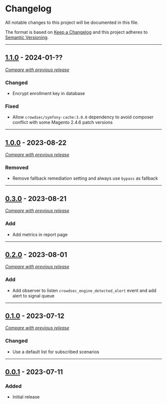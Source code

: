 # Changelog
All notable changes to this project will be documented in this file.

The format is based on [Keep a Changelog](https://keepachangelog.com/en)
and this project adheres to [Semantic Versioning](https://semver.org/spec/v2.0.0.html).

---

## [1.1.0](https://github.com/crowdsecurity/magento-cs-extension/releases/tag/v1.1.0) - 2024-01-??
[_Compare with previous release_](https://github.com/crowdsecurity/magento-cs-extension/compare/v1.0.0...v1.0.1)


### Changed

- Encrypt enrollment key in database

### Fixed

- Allow `crowdsec/symfony-cache:3.0.0` dependency to avoid composer conflict with some Magento 2.4.6 patch versions

---


## [1.0.0](https://github.com/crowdsecurity/magento-cs-extension/releases/tag/v1.0.0) - 2023-08-22
[_Compare with previous release_](https://github.com/crowdsecurity/magento-cs-extension/compare/v0.3.0...v1.0.0)


### Removed

- Remove fallback remediation setting and always use `bypass` as fallback

---

## [0.3.0](https://github.com/crowdsecurity/magento-cs-extension/releases/tag/v0.3.0) - 2023-08-21
[_Compare with previous release_](https://github.com/crowdsecurity/magento-cs-extension/compare/v0.2.0...v0.3.0)


### Add

- Add metrics in report page

---

## [0.2.0](https://github.com/crowdsecurity/magento-cs-extension/releases/tag/v0.2.0) - 2023-08-01
[_Compare with previous release_](https://github.com/crowdsecurity/magento-cs-extension/compare/v0.1.0...v0.2.0)


### Add

- Add observer to listen `crowdsec_engine_detected_alert` event and add alert to signal queue

---

## [0.1.0](https://github.com/crowdsecurity/magento-cs-extension/releases/tag/v0.1.0) - 2023-07-12
[_Compare with previous release_](https://github.com/crowdsecurity/magento-cs-extension/compare/v0.0.1...v0.1.0)


### Changed

- Use a default list for subscribed scenarios


---

## [0.0.1](https://github.com/crowdsecurity/magento-cs-extension/releases/tag/v0.0.1) - 2023-07-11

### Added
- Initial release
